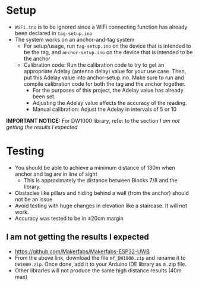 # Setup
- `WiFi.ino` is to be ignored since a WiFi connecting function has already been declared in `tag-setup.ino`
- The system works on an anchor-and-tag system
  - For setup/usage, run `tag-setup.ino` on the device that is intended to be the tag, and `anchor-setup.ino` on the device that is intended to be the anchor
  - Calibration code: Run the calibration code to try to get an appropriate Adelay (antenna delay) value for your use case. Then, put this Adelay value into anchor-setup.ino. Make sure to run and compile calibration code for both the tag and the anchor together.
    - For the purposes of this project, the Adelay value has already been set.
    - Adjusting the Adelay value affects the accuracy of the reading.
    - Manual calibration: Adjust the Adelay in intervals of 5 or 10

**IMPORTANT NOTICE:** For DW1000 library, refer to the section *I am not getting the results I expected*
   
# Testing
- You should be able to achieve a minimum distance of 130m when anchor and tag are in line of sight
  - This is approximately the distance between Blocks 7/8 and the library.
- Obstacles like pillars and hiding behind a wall (from the anchor) should not be an issue
- Avoid testing with huge changes in elevation like a staircase. It will not work.
- Accuracy was tested to be in ±20cm margin

## I am not getting the results I expected
- https://github.com/Makerfabs/Makerfabs-ESP32-UWB
- From the above link, download the file `mf_DW1000.zip` and rename it to `DW1000.zip`. Once done, add it to your Arduino IDE library as a .zip file.
- Other libraries will not produce the same high distance results (40m max)

